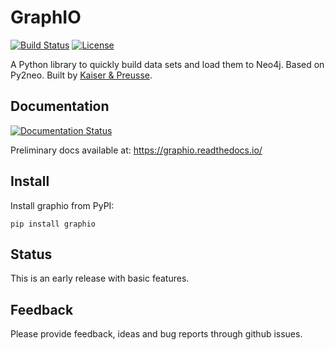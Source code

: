 # GraphIO

[![Build Status](https://travis-ci.com/kaiserpreusse/graphio.svg?branch=master)](https://travis-ci.com/kaiserpreusse/graphio)
[![License](https://img.shields.io/badge/License-Apache%202.0-blue.svg)](https://opensource.org/licenses/Apache-2.0)

A Python library to quickly build data sets and load them to Neo4j. Based on Py2neo. Built by [Kaiser & Preusse](https://kaiser-preusse.com).

## Documentation
[![Documentation Status](https://readthedocs.org/projects/graphio/badge/?version=latest)](https://graphio.readthedocs.io/en/latest/?badge=latest)

Preliminary docs available at: https://graphio.readthedocs.io/

## Install
Install graphio from PyPI:

```
pip install graphio
```

## Status
This is an early release with basic features.

## Feedback
Please provide feedback, ideas and bug reports through github issues.


